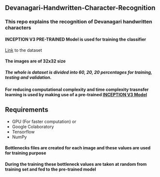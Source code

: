 ## Devanagari-Handwritten-Character-Recognition
### This repo explains the recognition of Devanagari handwritten characters
#### INCEPTION V3 PRE-TRAINED Model is used for training the classifier
[Link](https://archive.ics.uci.edu/ml/datasets/Devanagari+Handwritten+Character+Dataset#) to the dataset
#### The images are of 32x32 size
##### The whole is dataset is divided into 60, 20, 20 percentages for training, testing and validation.
#### For reducing computational complexity and time complexity trasnsfer learning is used by making use of a pre-trained [INCEPTION V3 Model](http://download.tensorflow.org/models/image/imagenet/inception-2015-12-05.tgz)

## Requirements
- GPU (For faster computation) or
- Google Colaboratory
- Tensorflow
- NumPy

#### Bottlenecks files are created for each image and these values are used for training purpose
#### During the training these bottleneck values are taken at random from training set and fed to the pre-trained model

